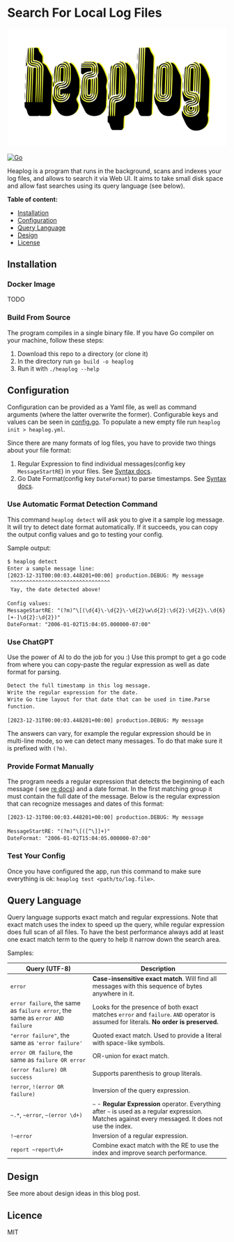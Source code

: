 # Search For Local Log Files

![Heaplog logo](Heaplog.png)

[![Go](https://github.com/lezhnev74/heaplog/actions/workflows/go.yml/badge.svg)](https://github.com/lezhnev74/heaplog/actions/workflows/go.yml)

Heaplog is a program that runs in the background, scans and indexes your log files, and allows to search it via Web UI.
It aims to take small disk space and allow fast searches using its query language (see below).

**Table of content:**

- [Installation](#installation)
- [Configuration](#configuration)
- [Query Language](#query-language)
- [Design](#design)
- [License](#licence)

## Installation

### Docker Image

TODO

### Build From Source

The program compiles in a single binary file. If you have Go compiler on your machine, follow these steps:

1. Download this repo to a directory (or clone it)
2. In the directory run `go build -o heaplog`
3. Run it with `./heaplog --help`

## Configuration

Configuration can be provided as a Yaml file, as well as command arguments (where the latter overwrite the former).
Configurable keys and values can be seen in [config.go](https://github.com/lezhnev74/heaplog/ui/config.go).
To populate a new empty file run `heaplog init > heaplog.yml`.

Since there are many formats of log files, you have to provide two things about your file format:

1. Regular Expression to find individual messages(config key `MessageStartRE`) in your files.
   See [Syntax docs](https://github.com/google/re2/wiki/Syntax).
2. Go Date Format(config key `DateFormat`) to parse timestamps. See [Syntax docs](https://go.dev/src/time/format.go).

### Use Automatic Format Detection Command

This command `heaplog detect` will ask you to give it a sample log message. It will try to detect date format
automatically.
If it succeeds, you can copy the output config values and go to testing your config.

Sample output:

```
$ heaplog detect
Enter a sample message line:
[2023-12-31T00:00:03.448201+00:00] production.DEBUG: My message
 ^^^^^^^^^^^^^^^^^^^^^^^^^^^^^^^^
 Yay, the date detected above!

Config values:
MessageStartRE: "(?m)^\[(\d{4}\-\d{2}\-\d{2}\w\d{2}:\d{2}:\d{2}\.\d{6}[+-]\d{2}:\d{2})"
DateFormat: "2006-01-02T15:04:05.000000-07:00"
```

### Use ChatGPT

Use the power of AI to do the job for you :) Use this prompt to get a go code from where you can copy-paste the regular
expression as well as date format for parsing.

```
Detect the full timestamp in this log message. 
Write the regular expression for the date.
Write Go time layout for that date that can be used in time.Parse function.

[2023-12-31T00:00:03.448201+00:00] production.DEBUG: My message
```

The answers can vary, for example the regular expression should be in multi-line mode, so we can detect many messages.
To do that make sure it is prefixed with `(?m)`.

### Provide Format Manually

The program needs a regular expression that detects the beginning of each message (
see [re docs](https://pkg.go.dev/regexp/syntax)) and a date format.
In the first matching group it must contain the full date of the message.
Below is the regular expression that can recognize messages and dates of this format:

```
[2023-12-31T00:00:03.448201+00:00] production.DEBUG: My message

MessageStartRE: "(?m)^\[([^\]]+)"
DateFormat: "2006-01-02T15:04:05.000000-07:00"
```

### Test Your Config

Once you have configured the app, run this command to make sure everything is ok:
`heaplog test <path/to/log.file>`.

## Query Language

Query language supports exact match and regular expressions. Note that exact match uses the index to speed up the query,
while regular expression does full scan of all files. To have the best performance always add at least one exact match
term
to the query to help it narrow down the search area.

Samples:

| Query (UTF-8)                                                                 | Description                                                                                                                                             |
|-------------------------------------------------------------------------------|---------------------------------------------------------------------------------------------------------------------------------------------------------|
| `error`                                                                       | **Case-insensitive exact match**. Will find all messages with this sequence of bytes anywhere in it.                                                    |
| `error failure`, the same as `failure error`, the same as `error AND failure` | Looks for the presence of both exact matches `error` and `failure`. `AND` operator is assumed for literals. **No order is preserved.**                  |
| `"error failure"`, the same as `'error failure'`                              | Quoted exact match. Used to provide a literal with space-like symbols.                                                                                  |
| `error OR failure`, the same as `failure OR error`                            | OR-union for exact match.                                                                                                                               |
| `(error failure) OR success`                                                  | Supports parenthesis to group literals.                                                                                                                 |
| `!error`, `!(error OR failure)`                                               | Inversion of the query expression.                                                                                                                      |
| `~.*`, `~error`, `~(error \d+)`                                               | `~` - **Regular Expression** operator. Everything after `~` is used as a regular expression. Matches against every messaged. It does not use the index. |
| `!~error`                                                                     | Inversion of a regular expression.                                                                                                                      |
| `report ~report\d+`                                                           | Combine exact match with the RE to use the index and improve search performance.                                                                        |

## Design

See more about design ideas in this blog post.

## Licence

MIT
